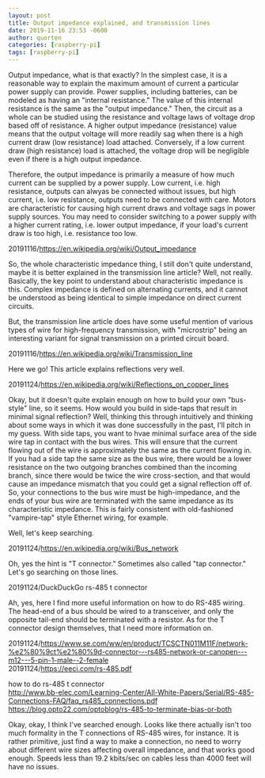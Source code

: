 ```yaml
---
layout: post
title: Output impedance explained, and transmission lines
date: 2019-11-16 23:53 -0600
author: quorten
categories: [raspberry-pi]
tags: [raspberry-pi]
---
```


Output impedance, what is that exactly?  In the simplest case, it is a
reasonable way to explain the maximum amount of current a particular
power supply can provide.  Power supplies, including batteries, can be
modeled as having an "internal resistance."  The value of this
internal resistance is the same as the "output impedance."  Then, the
circuit as a whole can be studied using the resistance and voltage
laws of voltage drop based off of resistance.  A higher output
impedance (resistance) value means that the output voltage will more
readily sag when there is a high current draw (low resistance) load
attached.  Conversely, if a low current draw (high resistance) load is
attached, the voltage drop will be negligible even if there is a high
output impedance.

Therefore, the output impedance is primarily a measure of how much
current can be supplied by a power supply.  Low current, i.e. high
resistance, outputs can alwyas be connected without issues, but high
current, i.e. low resistance, outputs need to be connected with care.
Motors are characteristic for causing high current draws and voltage
sags in power supply sources.  You may need to consider switching to a
power supply with a higher current rating, i.e. lower output
impedance, if your load's current draw is too high, i.e. resistance
too low.

20191116/https://en.wikipedia.org/wiki/Output_impedance

<!-- more -->

So, the whole characteristic impedance thing, I still don't quite
understand, maybe it is better explained in the transmission line
article?  Well, not really.  Basically, the key point to understand
about characteristic impedance is this.  Complex impedance is defined
on alternating currents, and it cannot be understood as being
identical to simple impedance on direct current circuits.

But, the transmission line article does have some useful mention of
various types of wire for high-frequency transmission, with
"microstrip" being an interesting variant for signal transmission on a
printed circuit board.

20191116/https://en.wikipedia.org/wiki/Transmission_line

Here we go!  This article explains reflections very well.

20191124/https://en.wikipedia.org/wiki/Reflections_on_copper_lines

Okay, but it doesn't quite explain enough on how to build your own
"bus-style" line, so it seems.  How would you build in side-taps that
result in minimal signal reflection?  Well, thinking this through
intuitively and thinking about some ways in which it was done
successfully in the past, I'll pitch in my guess.  With side taps, you
want to hvae minimal surface area of the side wire tap in contact with
the bus wires.  This will ensure that the current flowing out of the
wire is approximately the same as the current flowing in.  If you had
a side tap the same size as the bus wire, there would be a lower
resistance on the two outgoing branches combined than the incoming
branch, since there would be twice the wire cross-section, and that
would cause an impedance mismatch that you could get a signal
reflection off of.  So, your connections to the bus wire must be
high-impedance, and the ends of your bus wire are terminated with the
same impedance as its characteristic impedance.  This is fairly
consistent with old-fashioned "vampire-tap" style Ethernet wiring, for
example.

Well, let's keep searching.

20191124/https://en.wikipedia.org/wiki/Bus_network

Oh, yes the hint is "T connector."  Sometimes also called "tap
connector."  Let's go searching on those lines.

20191124/DuckDuckGo rs-485 t connector

Ah, yes, here I find more useful information on how to do RS-485
wiring.  The head-end of a bus should be wired to a transceiver, and
only the opposite tail-end should be terminated with a resistor.  As
for the T connector design themselves, that I need more information
on.

20191124/https://www.se.com/ww/en/product/TCSCTN011M11F/network-%e2%80%9ct%e2%80%9d-connector---rs485-network-or-canopen---m12---5-pin-1-male--2-female  
20191124/https://eeci.com/rs-485.pdf

how to do rs-485 t connector  
http://www.bb-elec.com/Learning-Center/All-White-Papers/Serial/RS-485-Connections-FAQ/faq_rs485_connections.pdf  
https://blog.opto22.com/optoblog/rs-485-to-terminate-bias-or-both

Okay, okay, I think I've searched enough.  Looks like there actually
isn't too much formality in the T connections of RS-485 wires, for
instance.  It is rather primitive, just find a way to make a
connection, no need to worry about different wire sizes affecting
overall impedance, and that works good enough.  Speeds less than 19.2
kbits/sec on cables less than 4000 feet will have no issues.
